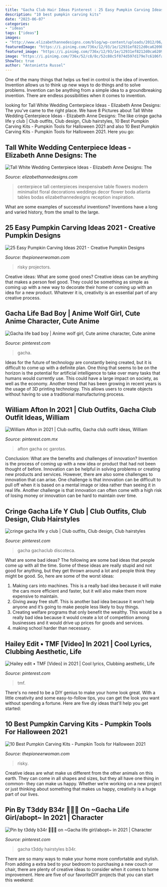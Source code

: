 ```yaml
---
title: "Gacha Club Hair Ideas Pinterest : 25 Easy Pumpkin Carving Ideas 2021"
description: "10 best pumpkin carving kits"
date: "2023-06-07"
categories:
- "ideas"
tags: ["ideas"]
images:
- "http://www.elizabethannedesigns.com/blog/wp-content/uploads/2012/06/Tall-White-Wedding-Centerpiece-Ideas-600x900.jpg"
featuredImage: "https://i.pinimg.com/736x/12/93/1e/12931ef8212d0ca6209b528e95a1c29d.jpg"
featured_image: "https://i.pinimg.com/736x/12/93/1e/12931ef8212d0ca6209b528e95a1c29d.jpg"
image: "https://i.pinimg.com/736x/52/c8/8c/52c88c5f074d597d179e7c6106facd59.jpg"
ShowToc: true
author: "Antonietta Russel"
---
```



One of the many things that helps us feel in control is the idea of invention. Invention allows us to think up new ways to do things and to solve problems. Invention can be anything from a simple idea to a groundbreaking invention. There are endless possibilities when it comes to invention. 

	

		
looking for Tall White Wedding Centerpiece Ideas - Elizabeth Anne Designs: The you've came to the right place. We have 8 Pictures about Tall White Wedding Centerpiece Ideas - Elizabeth Anne Designs: The like cringe gacha life y club | Club outfits, Club design, Club hairstyles, 10 Best Pumpkin Carving Kits - Pumpkin Tools for Halloween 2021 and also 10 Best Pumpkin Carving Kits - Pumpkin Tools for Halloween 2021. Here you go:
		
    
## Tall White Wedding Centerpiece Ideas - Elizabeth Anne Designs: The

<img loading=lazy src="http://www.elizabethannedesigns.com/blog/wp-content/uploads/2012/06/Tall-White-Wedding-Centerpiece-Ideas-600x900.jpg" onerror="this.onerror=null;this.src='https://tse1.mm.bing.net/th?id=OIP.jiuS1LTHpbrws0SeSmv5oQHaLH&amp;pid=15.1';" alt="Tall White Wedding Centerpiece Ideas - Elizabeth Anne Designs: The">

_Source: elizabethannedesigns.com_

>centerpiece tall centerpieces inexpensive table flowers modern minimalist floral decorations weddings decor flower boda atlanta tables bodas elizabethannedesigns reception inspiration. 

	

What are some examples of successful inventions?
Inventions have a long and varied history, from the small to the large.

    
## 25 Easy Pumpkin Carving Ideas 2021 - Creative Pumpkin Designs

<img loading=lazy src="https://hips.hearstapps.com/hmg-prod.s3.amazonaws.com/images/pumpkin-carving-ideas-1625861892.jpg?crop=1.00xw:0.752xh;0,0.103xh&amp;resize=1200:*" onerror="this.onerror=null;this.src='https://tse3.mm.bing.net/th?id=OIP.-HFmOkVu9zXamnzF_T2V-QHaDt&amp;pid=15.1';" alt="25 Easy Pumpkin Carving Ideas 2021 - Creative Pumpkin Designs">

_Source: thepioneerwoman.com_

>risky projectors. 

	

Creative ideas: What are some good ones?
Creative ideas can be anything that makes a person feel good. They could be something as simple as coming up with a new way to decorate their home or coming up with an idea for a new product. Whatever it is, creativity is an essential part of any creative process.

    
## Gacha Life Bad Boy | Anime Wolf Girl, Cute Anime Character, Cute Anime

<img loading=lazy src="https://i.pinimg.com/736x/a9/2d/a5/a92da56f5ad373c9eaad04abcb1f4876.jpg" onerror="this.onerror=null;this.src='https://tse1.mm.bing.net/th?id=OIP.hc4nU844-fRTUGfOaRgUnQHaNI&amp;pid=15.1';" alt="Gacha life bad boy | Anime wolf girl, Cute anime character, Cute anime">

_Source: pinterest.com_

>gacha. 

	

Ideas for the future of technology are constantly being created, but it is difficult to come up with a definite plan. One thing that seems to be on the horizon is the potential for artificial intelligence to take over many tasks that humans would currently use. This could have a large impact on society, as well as the economy. Another trend that has been growing in recent years is the usage of 3D printing technology. This allows users to create objects without having to use a traditional manufacturing process.

    
## William Afton In 2021 | Club Outfits, Gacha Club Outfit Ideas, William

<img loading=lazy src="https://i.pinimg.com/736x/12/93/1e/12931ef8212d0ca6209b528e95a1c29d.jpg" onerror="this.onerror=null;this.src='https://tse4.mm.bing.net/th?id=OIP.1zTHNndz1BEDobv-2tFM8gHaLg&amp;pid=15.1';" alt="William Afton in 2021 | Club outfits, Gacha club outfit ideas, William">

_Source: pinterest.com.mx_

>afton gacha oc garotas. 

	

Conclusion: What are the benefits and challenges of innovation?
Invention is the process of coming up with a new idea or product that had not been thought of before. Innovation can be helpful in solving problems or creating new products and services. However, there are also some challenges to innovation that can arise. One challenge is that innovation can be difficult to pull off when it is based on a mental image or idea rather than seeing it in real life. Another challenge is that innovation can often come with a high risk of losing money or innovation can be hard to maintain over time.

    
## Cringe Gacha Life Y Club | Club Outfits, Club Design, Club Hairstyles

<img loading=lazy src="https://i.pinimg.com/736x/52/c8/8c/52c88c5f074d597d179e7c6106facd59.jpg" onerror="this.onerror=null;this.src='https://tse4.mm.bing.net/th?id=OIP.cPI4zwu8ltS-GV3w_3Z9zwHaHP&amp;pid=15.1';" alt="cringe gacha life y club | Club outfits, Club design, Club hairstyles">

_Source: pinterest.com_

>gacha gachaclub discoteca. 

	

What are some bad ideas?
The following are some bad ideas that people come up with all the time. Some of these ideas are really stupid and not good for anything, but they get thrown around a lot and people think they might be good. So, here are some of the worst ideas:
1) Making cars into machines. This is a really bad idea because it will make the cars more efficient and faster, but it will also make them more expensive to maintain.
2) Giving away free stuff. This is another bad idea because it won’t help anyone and it’s going to make people less likely to buy things.
3) Creating welfare programs that only benefit the wealthy. This would be a really bad idea because it would create a lot of competition among businesses and it would drive up prices for goods and services.
4) making school harder than necessary.

    
## Hailey Edit • TMF [Video] In 2021 | Cool Lyrics, Clubbing Aesthetic, Life

<img loading=lazy src="https://i.pinimg.com/736x/1e/9a/f1/1e9af16370841b54c518de4eb0e8a4ef.jpg" onerror="this.onerror=null;this.src='https://tse3.mm.bing.net/th?id=OIP.vaDCd4KCvor8-8mlbetTXwHaEE&amp;pid=15.1';" alt="Hailey edit • TMF [Video] in 2021 | Cool lyrics, Clubbing aesthetic, Life">

_Source: pinterest.com_

>tmf. 

	

There's no need to be a DIY genius to make your home look great. With a little creativity and some easy-to-follow tips, you can get the look you want without spending a fortune. Here are five diy ideas that'll help you get started:  

    
## 10 Best Pumpkin Carving Kits - Pumpkin Tools For Halloween 2021

<img loading=lazy src="https://hips.hearstapps.com/hmg-prod.s3.amazonaws.com/images/best-pumpkin-carving-kits-1623697722.jpg?crop=1.00xw:0.755xh;0,0.0986xh&amp;resize=1200:*" onerror="this.onerror=null;this.src='https://tse1.mm.bing.net/th?id=OIP.t7CijeHrHrgSahgwDqzbRgHaDu&amp;pid=15.1';" alt="10 Best Pumpkin Carving Kits - Pumpkin Tools for Halloween 2021">

_Source: thepioneerwoman.com_

>risky. 

	

Creative ideas are what make us different from the other animals on this earth. They can come in all shapes and sizes, but they all have one thing in common- they can make us happy. Whether we’re working on a new project or just thinking about something that makes us happy, creativity is a huge part of our lives.

    
## Pin By T3ddy B34r 🐻🧸💞 On ~Gacha Life Girl/abopt~ In 2021 | Character

<img loading=lazy src="https://i.pinimg.com/736x/09/73/e3/0973e3d3a1f5cc594238f9c49df604f9.jpg" onerror="this.onerror=null;this.src='https://tse1.mm.bing.net/th?id=OIP.jcAehofeDn8vcRWqLVtBFQHaKx&amp;pid=15.1';" alt="Pin by t3ddy b34r 🐻🧸💞 on ~Gacha life girl/abopt~ in 2021 | Character">

_Source: pinterest.com_

>gacha t3ddy hairstyles b34r. 

	

There are so many ways to make your home more comfortable and stylish. From adding a extra bed to your bedroom to purchasing a new couch or chair, there are plenty of creative ideas to consider when it comes to home improvement. Here are five of our favoriteDIY projects that you can start this weekend: 


